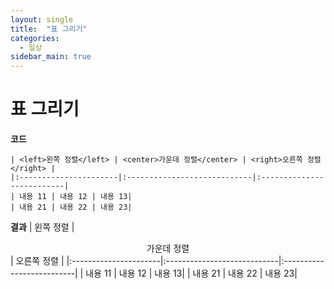 ```yaml
---
layout: single
title:  "표 그리기"
categories:
  - 일상
sidebar_main: true
---
```


# 표 그리기  
  **코드**  
  ```
  | <left>왼쪽 정렬</left> | <center>가운데 정렬</center> | <right>오른쪽 정렬</right> |
  |:----------------------|:----------------------------|:--------------------------|
  | 내용 11 | 내용 12 | 내용 13|
  | 내용 21 | 내용 22 | 내용 23|
  ```  
  **결과**
  | <left>왼쪽 정렬</left> | <center>가운데 정렬</center> | <right>오른쪽 정렬</right> |
  |:----------------------|:----------------------------|:--------------------------|
  | 내용 11 | 내용 12 | 내용 13|
  | 내용 21 | 내용 22 | 내용 23|
